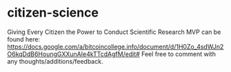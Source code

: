 # citizen-science
Giving Every Citizen the Power to Conduct Scientific Research
MVP can be found here: https://docs.google.com/a/bitcoincollege.info/document/d/1H0Zo_4sdWJn2O6kqDdB6HoungGXXunAIe4kTTcdAgfM/edit#
Feel free to comment with any thoughts/additions/feedback.
